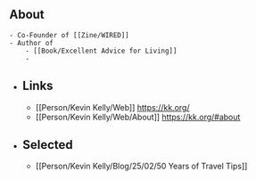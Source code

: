 ## About
	- Co-Founder of [[Zine/WIRED]]
	- Author of
		- [[Book/Excellent Advice for Living]]
		-
- ## Links
	- [[Person/Kevin Kelly/Web]] https://kk.org/
	- [[Person/Kevin Kelly/Web/About]] https://kk.org/#about
- ## Selected
	- [[Person/Kevin Kelly/Blog/25/02/50 Years of Travel Tips]]